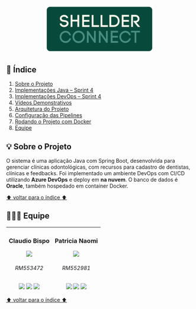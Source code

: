 
<p align="center">
  <img src="https://github.com/shellder-connect/.github/blob/151c75b13fb239c1749b3a6efa64ed6d57608a5b/logo-readme.png" width="300"/>
</p>



## 📌 **Índice**
1. [Sobre o Projeto](#-sobre-o-projeto)
2. [Implementações Java – Sprint 4](#️-implementações-java--sprint-4)
3. [Implementações DevOps – Sprint 4](#️-implementações-devops--sprint-4)
4. [Vídeos Demonstrativos](#-vídeos-demonstrativos)
5. [Arquitetura do Projeto](#-arquitetura-do-projeto)
6. [Configuração das Pipelines](#-configuração-das-pipelines)
7. [Rodando o Projeto com Docker](#-rodando-o-projeto-com-docker)
8. [Equipe](#-equipe)


## 💡 **Sobre o Projeto**
O sistema é uma aplicação Java com Spring Boot, desenvolvida para gerenciar clínicas odontológicas, com recursos para cadastro de dentistas, clínicas e feedbacks. Foi implementado um ambiente DevOps com CI/CD utilizando **Azure DevOps** e deploy em **na nuvem**. O banco de dados é **Oracle**, também hospedado em container Docker.


[:arrow_up: voltar para o índice :arrow_up:](#-índice)
## 🧑‍🤝‍🧑 Equipe

| <h3>Claudio Bispo</h3><img src="https://avatars.githubusercontent.com/u/110735259?v=4" width=180px> <h6>RM553472</h6> <a href="https://github.com/claubis"><img src="https://img.shields.io/badge/github-%23121011.svg?style=for-the-badge&logo=github&logoColor=white"></a> <a href="https://www.linkedin.com/in/claudiosbispo"><img src="https://img.shields.io/badge/linkedin-%230077B5.svg?style=for-the-badge&logo=linkedin&logoColor=white"></a> <a href="https://www.instagram.com/_claudiobispo/"><img src="https://img.shields.io/badge/Instagram-%23E4405F.svg?style=for-the-badge&logo=Instagram&logoColor=white"></a>|<h3>Patricia Naomi</h3> <img src="https://avatars.githubusercontent.com/u/132932532?v=4" width=180px><h6>RM552981</h6> <a href="https://github.com/patinaomi"><img src="https://img.shields.io/badge/github-%23121011.svg?style=for-the-badge&logo=github&logoColor=white"></a> <a href="https://www.linkedin.com/in/patinaomi/"><img src="https://img.shields.io/badge/linkedin-%230077B5.svg?style=for-the-badge&logo=linkedin&logoColor=white"></a> <a href="https://www.instagram.com/naomipati/"><img src="https://img.shields.io/badge/Instagram-%23E4405F.svg?style=for-the-badge&logo=Instagram&logoColor=white"></a>|
|--|--|


[:arrow_up: voltar para o índice :arrow_up:](#-índice)

